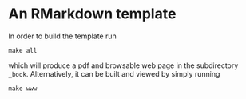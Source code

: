 # An RMarkdown template

In order to build the template run
```
make all
```
which will produce a pdf and browsable web page in the subdirectory `_book`.
Alternatively, it can be built and viewed by simply running
```
make www
```
